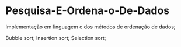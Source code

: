 # Pesquisa-E-Ordena-o-De-Dados

Implementação em linguagem c dos métodos de ordenação de dados;

Bubble sort;
Insertion sort;
Selection sort;
